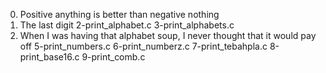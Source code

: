 0. Positive anything is better than negative nothing
1. The last digit
2-print_alphabet.c
3-print_alphabets.c
4. When I was having that alphabet soup, I never thought that it would pay off
5-print_numbers.c
6-print_numberz.c
7-print_tebahpla.c
8-print_base16.c
9-print_comb.c
